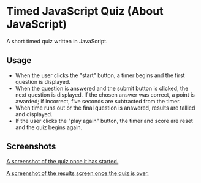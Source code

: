 # Timed JavaScript Quiz (About JavaScript)
A short timed quiz written in JavaScript.

## Usage
* When the user clicks the "start" button, a timer begins and the first question is displayed.
* When the question is answered and the submit button is clicked, the next question is displayed. If the chosen answer was correct, a point is awarded; if incorrect, five seconds are subtracted from the timer.
* When time runs out or the final question is answered, results are tallied and displayed.
* If the user clicks the "play again" button, the timer and score are reset and the quiz begins again.

## Screenshots
[A screenshot of the quiz once it has started.](assets/screen1.png)

[A screenshot of the results screen once the quiz is over.](assets/screen2.png)